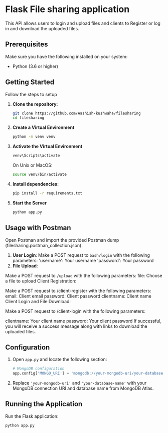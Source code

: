 # Flask File sharing application

This API allows users to login and upload files and clients to Register or log in and download the uploaded files.

## Prerequisites

Make sure you have the following installed on your system:

- Python (3.6 or higher)

## Getting Started
Follow the steps to setup

1. **Clone the repository:**

    ```bash
    git clone https://github.com/Aashish-kushwaha/filesharing
    cd filesharing
    ```
2. **Create a Virtual Environment**
    ```bash
    python -m venv venv
    ```
3. **Activate the Virtual Environment**
    ```bash
    venv\Scripts\activate
    ```
    On Unix or MacOS:

    ```bash
    source venv/bin/activate
    ```
4. **Install dependencies:**

    ```bash
    pip install -r requirements.txt
    ```
5. **Start the Server**
    ```bash
    python app.py
    ```

## Usage with Postman
Open Postman and import the provided Postman dump (filesharing.postman_collection.json).

1. **User Login**:
Make a POST request to ```bash/login``` with the following parameters:
'username': Your username
'password': Your password
2. **File Upload**:

Make a POST request to ```/upload``` with the following parameters:
file: Choose a file to upload
Client Registration:

Make a POST request to /client-register with the following parameters:
email: Client email
password: Client password
clientname: Client name
Client Login and File Download:

Make a POST request to /client-login with the following parameters:

clientname: Your client name
password: Your client password
If successful, you will receive a success message along with links to download the uploaded files.

    
    

## Configuration

1. Open `app.py` and locate the following section:

    ```python
    # MongoDB configuration
    app.config['MONGO_URI'] = 'mongodb://your-mongodb-uri/your-database-name'
    ```

2. Replace `'your-mongodb-uri'` and `'your-database-name'` with your MongoDB connection URI and database name from MongoDB Atlas.

## Running the Application

Run the Flask application:

```bash
python app.py
